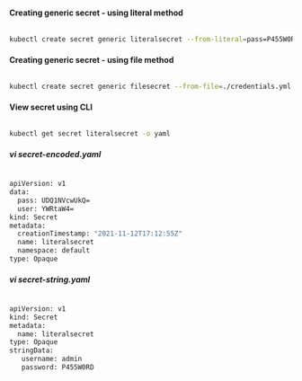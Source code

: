 #### Creating generic secret - using literal method

```sh

kubectl create secret generic literalsecret --from-literal=pass=P455W0RD

```

#### Creating generic secret - using file method 

```sh

kubectl create secret generic filesecret --from-file=./credentials.yml

```

#### View secret using CLI

```sh

kubectl get secret literalsecret -o yaml

```

##### vi secret-encoded.yaml

```sh

apiVersion: v1
data:
  pass: UDQ1NVcwUkQ=
  user: YWRtaW4=
kind: Secret
metadata:
  creationTimestamp: "2021-11-12T17:12:55Z"
  name: literalsecret
  namespace: default
type: Opaque

```

##### vi secret-string.yaml

```sh

apiVersion: v1
kind: Secret
metadata:
  name: literalsecret
type: Opaque
stringData:
   username: admin
   password: P455W0RD

```

